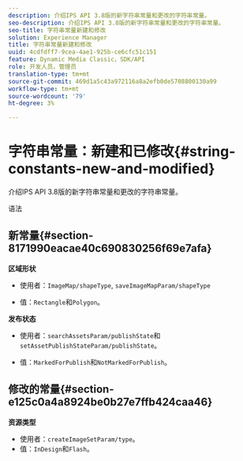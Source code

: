```yaml
---
description: 介绍IPS API 3.8版的新字符串常量和更改的字符串常量。
seo-description: 介绍IPS API 3.8版的新字符串常量和更改的字符串常量。
seo-title: 字符串常量新建和修改
solution: Experience Manager
title: 字符串常量新建和修改
uuid: 4cdfdff7-9cea-4ae1-925b-ce6cfc51c151
feature: Dynamic Media Classic，SDK/API
role: 开发人员，管理员
translation-type: tm+mt
source-git-commit: 469d1a5c43a972116a8a2efb0de5708800130a99
workflow-type: tm+mt
source-wordcount: '79'
ht-degree: 3%

---
```



# 字符串常量：新建和已修改{#string-constants-new-and-modified}

介绍IPS API 3.8版的新字符串常量和更改的字符串常量。

语法

## 新常量{#section-8171990eacae40c690830256f69e7afa}

**区域形状**

* 使用者：`ImageMap/shapeType`, `saveImageMapParam/shapeType`

* 值：`Rectangle`和`Polygon`。

**发布状态**

* 使用者：`searchAssetsParam/publishState`和`setAssetPublishStateParam/publishState`。

* 值：`MarkedForPublish`和`NotMarkedForPublish`。

## 修改的常量{#section-e125c0a4a8924be0b27e7ffb424caa46}

**资源类型**

* 使用者：`createImageSetParam/type`。
* 值：`InDesign`和`Flash`。

